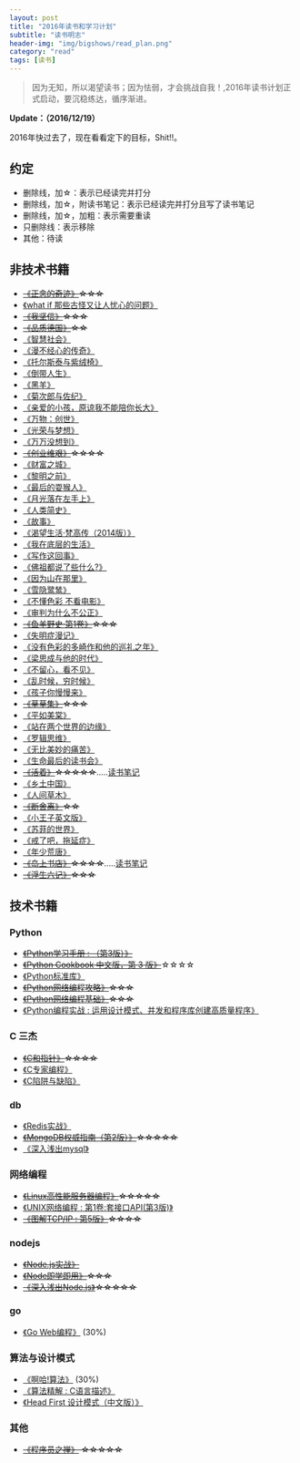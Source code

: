 ```yaml
---
layout: post
title: "2016年读书和学习计划"
subtitle: "读书明志"
header-img: "img/bigshows/read_plan.png"
category: "read"
tags: [读书]
---
```


> 因为无知，所以渴望读书；因为怯弱，才会挑战自我！,2016年读书计划正式启动，要沉稳练达，循序渐进。

**Update：（2016/12/19）**

2016年快过去了，现在看看定下的目标，Shit!!。

## 约定

- 删除线，加☆：表示已经读完并打分
- 删除线，加☆，附读书笔记：表示已经读完并打分且写了读书笔记
- 删除线，加☆，加粗：表示需要重读
- 只删除线：表示移除
- 其他：待读

## 非技术书籍

- <del>[《正念的奇迹》](http://book.douban.com/subject/4726852/)☆☆☆</del>
- [《what if 那些古怪又让人忧心的问题》](https://book.douban.com/subject/26364209/)
- <del>[《我坚信》](https://book.douban.com/subject/26363418/)☆☆☆<del>
- <del>[《品质德国》](http://read.douban.com/ebook/10584286/)☆☆</del>
- [《智慧社会》](https://book.douban.com/subject/26315800/)
- [《漫不经心的传奇》](https://book.douban.com/subject/26304875/)
- [《托尔斯泰与紫绒椅》](https://book.douban.com/subject/26299190/)
- [《倒带人生》](https://book.douban.com/subject/26243522/)
- [《黑羊》](https://book.douban.com/subject/26294048/)
- [《菊次郎与佐纪》](https://book.douban.com/subject/25944034/)
- [《亲爱的小孩，原谅我不能陪你长大》](https://book.douban.com/subject/26342468/)
- [《万物：创世》](https://book.douban.com/subject/26314627/)
- [《光荣与梦想》](https://book.douban.com/subject/26314954/)
- [《万万没想到》](https://book.douban.com/subject/25986341/)
- <del>[《创业维艰》](https://book.douban.com/subject/26306686/)☆☆☆☆</del>
- [《财富之城》](https://book.douban.com/subject/26296352/)
- [《黎明之前》](https://book.douban.com/subject/26321190/)
- [《最后的耍猴人》](https://book.douban.com/subject/26291984/)
- [《月光落在左手上》](https://book.douban.com/subject/26309691/)
- [《人类简史》](https://book.douban.com/subject/25985021/)
- [《故事》](https://book.douban.com/subject/25976544/)
- [《渴望生活·梵高传（2014版）》](https://book.douban.com/subject/26253960/)
- [《我在底层的生活》](https://book.douban.com/subject/25900802/)
- [《写作这回事》](https://book.douban.com/subject/25903621/)
- [《佛祖都说了些什么?》](http://book.douban.com/subject/25928708/)
- [《因为山在那里》](http://book.douban.com/subject/25971478/)
- [《雪隐鹭鸶》](http://book.douban.com/subject/25934176/)
- [《不懂色彩 不看电影》](http://book.douban.com/subject/25928292/)
- [《审判为什么不公正》](http://book.douban.com/subject/25848747/)
- <del>[《鱼羊野史·第1卷》](http://book.douban.com/subject/25846182/)☆☆☆</del>
- [《失明症漫记》](http://book.douban.com/subject/20428302/)
- [《没有色彩的多崎作和他的巡礼之年》](http://book.douban.com/subject/25733470/)
- [《梁思成与他的时代》](http://book.douban.com/subject/25806352/)
- [《不留心，看不见》](http://book.douban.com/subject/25784438/)
- [《乱时候，穷时候》](http://book.douban.com/subject/25731506/)
- [《孩子你慢慢来》](http://book.douban.com/subject/4207781/)
- <del>[《草草集》](http://book.douban.com/subject/25804641/)☆☆☆</del>
- [《平如美棠》](http://book.douban.com/subject/23008971/)
- [《站在两个世界的边缘》](http://book.douban.com/subject/25735727/)
- [《罗辑思维》](http://book.douban.com/subject/25745691/)
- [《无比美妙的痛苦》](http://book.douban.com/subject/24871655/)
- [《生命最后的读书会》](http://book.douban.com/subject/24875416/)
- <del>[《活着》](http://book.douban.com/subject/1082154/)☆☆☆☆☆</del>.....[读书笔记](http://book.douban.com/review/7739609/)
- [《乡土中国》](http://book.douban.com/subject/1795079/)
- [《人间草木》](http://book.douban.com/subject/1253310/)
- <del>[《断舍离》](http://book.douban.com/subject/24749465/)☆☆</del>
- [《小王子英文版》](http://book.douban.com/subject/1084336/)
- [《苏菲的世界》](http://book.douban.com/subject/2284311/)
- [《戒了吧，拖延症》](http://book.douban.com/subject/25755525/)
- [《年少荒唐》](http://book.douban.com/subject/26609056/)
- <del>[《岛上书店》](http://book.douban.com/subject/26340138/)☆☆☆☆</del>.....[读书笔记](http://book.douban.com/review/7745830/)
- <del>[《浮生六记》](http://book.douban.com/subject/26610864/)☆☆☆</del>

## 技术书籍

### Python

- <del>[《Python学习手册 : （第3版）》](http://book.douban.com/subject/3948354/)</del>
- <del>[《Python Cookbook 中文版，第 3 版》](http://book.douban.com/subject/26381341/)</del>☆☆☆☆
- [《Python标准库》](http://book.douban.com/subject/10773324/)
- <del>[《Python网络编程攻略》](http://book.douban.com/subject/26230343/)☆☆☆</del>
- <del>[《Python网络编程基础》](http://book.douban.com/subject/26230343/)☆☆☆</del>
- [《Python编程实战 : 运用设计模式、并发和程序库创建高质量程序》](http://book.douban.com/subject/25955274/)

### C 三杰

- <del>[《C和指针》](http://book.douban.com/subject/3012360/)☆☆☆☆</del>
- [《C专家编程》](http://book.douban.com/subject/2377310/)
- [《C陷阱与缺陷》](http://book.douban.com/subject/2778632/)

### db

- [《Redis实战》](http://book.douban.com/subject/26612779/)
- <del>[《MongoDB权威指南（第2版）》](http://book.douban.com/subject/25798102/)☆☆☆☆☆</del>
- [《深入浅出mysql》](http://book.douban.com/subject/25817684/)

### 网络编程

- <del>[《Linux高性能服务器编程》](http://book.douban.com/subject/24722611/)☆☆☆☆☆</del>
- [《UNIX网络编程 : 第1卷:套接口API(第3版)》](http://book.douban.com/subject/1500149/)
- <del>[《图解TCP/IP : 第5版》](http://book.douban.com/subject/24737674/)☆☆☆☆</del>

### nodejs

- <del>[《Node.js实战》](http://book.douban.com/subject/25870705/)</del>
- <del>[《Node即学即用》](http://book.douban.com/subject/20515024/)☆☆☆</del>
- <del>[《深入浅出Node.js》](http://book.douban.com/subject/25768396/)☆☆☆☆☆</del>

### go

- [《Go Web编程》](https://github.com/astaxie/build-web-application-with-golang) (30%)

### 算法与设计模式

- [《啊哈!算法》](http://book.douban.com/subject/25894685/) (30%)
- [《算法精解 : C语言描述》](http://book.douban.com/subject/14267904/) 
- [《Head First 设计模式（中文版）》](http://book.douban.com/subject/2243615/)

### 其他

- <del>[《程序员之禅》](http://book.douban.com/subject/26602146/) ☆☆☆☆☆</del>

